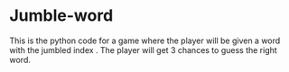 # Jumble-word
This is the python code for a game where the player will be given a word with the jumbled index . The player will get 3 chances to guess the right word.
